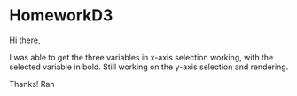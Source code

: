 # HomeworkD3

Hi there,

I was able to get the three variables in x-axis selection working, with the selected variable in bold. 
Still working on the y-axis selection and rendering. 

Thanks!
Ran
